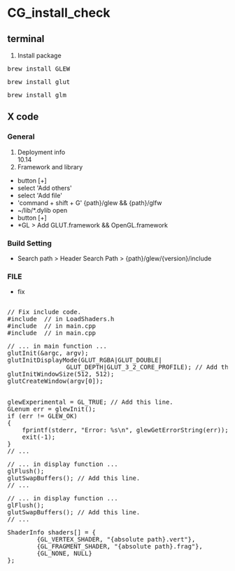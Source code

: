 # CG_install_check

## terminal
1. Install package
<pre>
brew install GLEW
</pre>
<pre>
brew install glut
</pre>
<pre>
brew install glm
</pre>

## X code
### General
1. Deployment info<br>
  10.14
2. Framework and library<br>
- button [+]
- select 'Add others'
- select 'Add file'
- 'command + shift + G' {path}/glew && {path}/glfw
- ~/lib/*.dylib open
- button [+]
- *GL > Add GLUT.framework && OpenGL.framework

### Build Setting
- Search path > Header Search Path > {path}/glew/{version}/include

### FILE
- fix
<pre> 
// Fix include code.
#include <OpenGL/gl.h> // in LoadShaders.h
#include <GL/glew.h> // in main.cpp
#include <GLUT/GLUT.h> // in main.cpp
</pre>
<pre>
// ... in main function ...
glutInit(&argc, argv);
glutInitDisplayMode(GLUT_RGBA|GLUT_DOUBLE|
				GLUT_DEPTH|GLUT_3_2_CORE_PROFILE); // Add this line.
glutInitWindowSize(512, 512);
glutCreateWindow(argv[0]);


glewExperimental = GL_TRUE; // Add this line.
GLenum err = glewInit();
if (err != GLEW_OK)
{
    fprintf(stderr, "Error: %s\n", glewGetErrorString(err));
    exit(-1);
}
// ...
</pre>
<pre>
// ... in display function ...
glFlush();
glutSwapBuffers(); // Add this line.
// ...
</pre>
<pre>
// ... in display function ...
glFlush();
glutSwapBuffers(); // Add this line.
// ...
</pre>
<pre>
ShaderInfo shaders[] = {
        {GL_VERTEX_SHADER, "{absolute path}.vert"},
        {GL_FRAGMENT_SHADER, "{absolute path}.frag"},
        {GL_NONE, NULL}
};
</pre>
